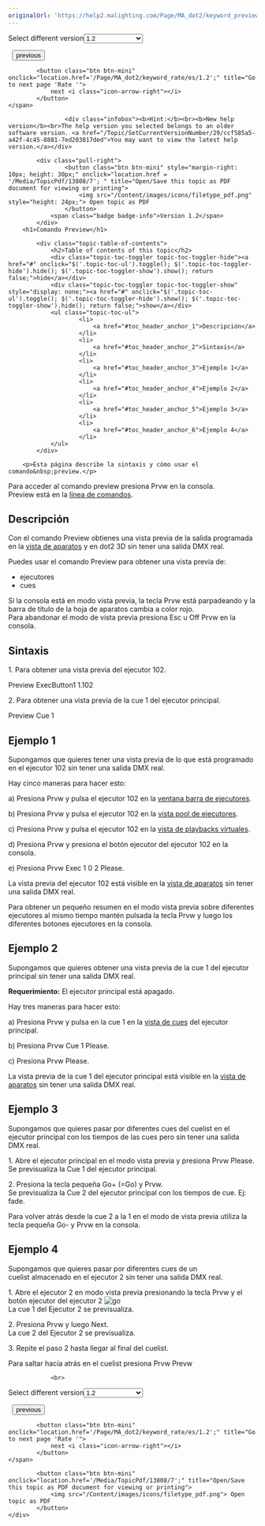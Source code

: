 ```yaml
---
originalUrl: 'https://help2.malighting.com/Page/MA_dot2/keyword_previewexecutor/es/1.2'
---
```


<div class="topic-navigation">

<div class="pull-right">
	<span class="pull-left">


<div class="pull-left">
<form action="/Topic/SetCurrentVersionNumber" class="form-inline" id="frmTagSelector" method="post">	<span class="form-mini">
		<div class="input-prepend"><span class="add-on">Select different version</span><select autocomplete="off" id="versionNumberId" name="versionNumberId" onchange="$(this).closest('#frmTagSelector').submit();" style="width: 120px;"><option value="">- latest -</option>
<option value="3">1.1</option>
<option selected="selected" value="7">1.2</option>
<option value="12">1.3</option>
<option value="16">1.5</option>
<option value="29">1.9</option>
</select></div>
		<input data-val="true" data-val-number="The field Int32 must be a number." data-val-required="The Int32 field is required." id="ProductId" name="ProductId" type="hidden" value="7">
		<input id="CurrentGuid" name="CurrentGuid" type="hidden" value="ccf585a5-a42f-4c45-8881-7ed203817ded">
	</span>
</form></div>&nbsp;	</span>
	<span class="pull-right" style="white-space: nowrap;">
			<button class="btn btn-mini" onclick="location.href='/Page/MA_dot2/keyword_presettype/es/1.2'; " title="Go to previous page 'PresetType'">
				<i class="icon-arrow-left"></i> previous
			</button>

			<button class="btn btn-mini" onclick="location.href='/Page/MA_dot2/keyword_rate/es/1.2';" title="Go to next page 'Rate '">
				next <i class="icon-arrow-right"></i> 
			</button>
	</span>
</div>
<div class="clear-fix" style="margin-bottom: 10px"></div>
</div>

					<div class="infobox"><b>Hint:</b><br><b>New help version</b><br>The help version you selected belongs to an older software version. <a href="/Topic/SetCurrentVersionNumber/29/ccf585a5-a42f-4c45-8881-7ed203817ded">You may want to view the latest help version.</a></div>

			<div class="pull-right">
					<button class="btn btn-mini" style="margin-right: 10px; height: 30px;" onclick="location.href = '/Media/TopicPdf/13808/7'; " title="Open/Save this topic as PDF document for viewing or printing">
						<img src="/Content/images/icons/filetype_pdf.png" style="height: 24px;"> Open topic as PDF
					</button>
				<span class="badge badge-info">Version 1.2</span>
			</div>
		<h1>Comando Preview</h1>

			<div class="topic-table-of-contents">
				<h2>Table of contents of this topic</h2>
				<div class="topic-toc-toggler topic-toc-toggler-hide"><a href="#" onclick="$('.topic-toc-ul').toggle(); $('.topic-toc-toggler-hide').hide(); $('.topic-toc-toggler-show').show(); return false;">hide</a></div>
				<div class="topic-toc-toggler topic-toc-toggler-show" style="display: none;"><a href="#" onclick="$('.topic-toc-ul').toggle(); $('.topic-toc-toggler-hide').show(); $('.topic-toc-toggler-show').hide(); return false;">show</a></div>
				<ul class="topic-toc-ul">
						<li>
							<a href="#toc_header_anchor_1">Descripción</a>
						</li>
						<li>
							<a href="#toc_header_anchor_2">Sintaxis</a>
						</li>
						<li>
							<a href="#toc_header_anchor_3">Ejemplo 1</a>
						</li>
						<li>
							<a href="#toc_header_anchor_4">Ejemplo 2</a>
						</li>
						<li>
							<a href="#toc_header_anchor_5">Ejemplo 3</a>
						</li>
						<li>
							<a href="#toc_header_anchor_6">Ejemplo 4</a>
						</li>
				</ul>
			</div>

		<p>Esta página describe la sintaxis y cómo usar el comando&nbsp;preview.</p>

<p>Para acceder al comando&nbsp;preview&nbsp;presiona&nbsp;<span class="hardkey">Prvw</span>&nbsp;en la consola.<br>
Preview&nbsp;está en la&nbsp;<a href="/Topic/330c5d26-3bcd-4d9c-a448-d89cc7a6d5f1">línea de comandos</a>.</p>

<a name="toc_header_anchor_1" id="toc_header_anchor_1" class="topic-toc-item"></a><h2>Descripción</h2>

<p>Con el comando&nbsp;Preview&nbsp;obtienes una vista previa de la salida programada en la <a href="/Topic/989f0b88-de3d-4818-8c0b-a69fa90b2106">vista de aparatos</a> y en dot2 3D&nbsp;sin tener una salida DMX real.</p>

<p>Puedes usar el comando&nbsp;Preview&nbsp;para obtener una vista previa de:</p>

<ul>
	<li>ejecutores</li>
	<li>cues</li>
</ul>

<div class="tip">Si la consola está en modo vista previa, la tecla&nbsp;<span class="hardkey">Prvw</span>&nbsp;está parpadeando y la barra de título de la hoja de aparatos cambia a color rojo.</div>

<div class="tip">Para abandonar el modo de vista previa presiona&nbsp;<span class="hardkey">Esc</span>&nbsp;u&nbsp;<span class="hardkey">Off</span> <span class="hardkey">Prvw</span>&nbsp;en la consola.</div>

<a name="toc_header_anchor_2" id="toc_header_anchor_2" class="topic-toc-item"></a><h2>Sintaxis</h2>

<p>1. Para obtener una vista previa del ejecutor 102.</p>

<div class="cl_input">Preview ExecButton1 1.102</div>

<p>2. Para obtener una vista previa de la cue 1 del ejecutor principal.</p>

<div class="cl_input">Preview Cue 1</div>

<a name="toc_header_anchor_3" id="toc_header_anchor_3" class="topic-toc-item"></a><h2>Ejemplo 1</h2>

<p>Supongamos que quieres tener una vista previa de lo que está programado en el ejecutor 102 sin tener una salida DMX real.</p>

<p>Hay cinco maneras para hacer esto:</p>

<p>a) Presiona&nbsp;<span class="hardkey">Prvw</span>&nbsp;y pulsa el ejecutor 102 en la&nbsp;<a href="/Topic/d8ca000e-cf13-448d-ac3e-129272e731d8">ventana barra de ejecutores</a>.</p>

<p>b) Presiona&nbsp;<span class="hardkey">Prvw</span> y pulsa el ejecutor 102 en la <a href="/Topic/c1cec312-0cbe-4824-aa2a-1b23a81f9d9f">vista pool de ejecutores</a>.</p>

<p>c) Presiona&nbsp;<span class="hardkey">Prvw</span> y pulsa el ejecutor 102 en la <a href="/Topic/1e6e8a74-a73d-48b7-bd99-458248dc9a87">vista de&nbsp;playbacks virtuales</a>.</p>

<p>d) Presiona&nbsp;<span class="hardkey">Prvw</span>&nbsp;y presiona el&nbsp;<span class="hardkey">botón ejecutor</span>&nbsp;del ejecutor 102 en la consola.</p>

<p>e) Presiona&nbsp;<span class="hardkey">Prvw</span> <span class="hardkey">Exec</span> <span class="hardkey">1</span> <span class="hardkey">0</span> <span class="hardkey">2</span> <span class="hardkey">Please</span>.</p>

<p>La vista previa del ejecutor 102 está visible en la <a href="/Topic/989f0b88-de3d-4818-8c0b-a69fa90b2106">vista de aparatos</a>&nbsp;sin tener una salida DMX real.</p>

<div class="tip">Para obtener un pequeño resumen en el modo vista previa sobre diferentes ejecutores al mismo tiempo mantén pulsada la tecla&nbsp;<span class="hardkey">Prvw</span>&nbsp;y luego los diferentes&nbsp;<span class="hardkey">botones ejecutores</span>&nbsp;en la consola.</div>

<a name="toc_header_anchor_4" id="toc_header_anchor_4" class="topic-toc-item"></a><h2>Ejemplo 2</h2>

<p>Supongamos que quieres obtener una vista previa de la cue 1 del ejecutor principal sin tener una salida DMX real.</p>

<p><strong>Requerimiento:</strong>&nbsp;El ejecutor principal está apagado.</p>

<p>Hay tres maneras para hacer esto:</p>

<p>a) Presiona&nbsp;<span class="hardkey">Prvw</span>&nbsp;y pulsa en la cue 1 en la&nbsp;<a href="/Topic/b8ab1bbb-182d-41d6-9a1e-52f5267922c7">vista de cues</a>&nbsp;del ejecutor principal.</p>

<p>b) Presiona&nbsp;<span class="hardkey">Prvw</span> <span class="hardkey">Cue</span> <span class="hardkey">1</span> <span class="hardkey">Please</span>.</p>

<p>c) Presiona&nbsp;<span class="hardkey">Prvw</span> <span class="hardkey">Please</span>.</p>

<p>La vista previa de la cue 1 del ejecutor principal está visible en la&nbsp;<a href="/Topic/989f0b88-de3d-4818-8c0b-a69fa90b2106">vista de aparatos</a>&nbsp;sin tener una salida DMX real.</p>

<a name="toc_header_anchor_5" id="toc_header_anchor_5" class="topic-toc-item"></a><h2>Ejemplo 3</h2>

<p>Supongamos que quieres pasar por diferentes cues del cuelist en el ejecutor principal con los tiempos de las cues pero sin tener una salida DMX real.</p>

<p>1. Abre el ejecutor principal en el modo vista previa y presiona&nbsp;<span class="hardkey">Prvw</span> <span class="hardkey">Please</span>.<br>
Se previsualiza la Cue 1 del ejecutor principal.</p>

<p>2. Presiona la tecla pequeña&nbsp;<span class="hardkey">Go+</span> (=Go) y&nbsp;<span class="hardkey">Prvw</span>.<br>
Se previsualiza la Cue 2 del ejecutor principal con los tiempos de cue. Ej: fade.</p>

<div class="tip">Para volver atrás desde la cue 2 a la 1 en el modo de vista previa utiliza la tecla pequeña&nbsp;<span class="hardkey">Go-</span>&nbsp;y&nbsp;<span class="hardkey">Prvw</span>&nbsp;en la consola.</div>

<a name="toc_header_anchor_6" id="toc_header_anchor_6" class="topic-toc-item"></a><h2>Ejemplo 4</h2>

<p>Supongamos que quieres pasar por diferentes cues&nbsp;de un cuelist&nbsp;almacenado en el ejecutor&nbsp;2 sin tener una salida DMX real.</p>

<p>1. Abre el ejecutor 2 en modo vista previa presionando la tecla&nbsp;<span class="hardkey">Prvw</span>&nbsp;y el botón ejecutor del ejecutor 2&nbsp;<span class="hardkey"><img alt="go" src="/Media/Mlg/go_1.png"></span><br>
La cue 1 del Ejecutor 2 se previsualiza.</p>

<p>2. Presiona&nbsp;<span class="hardkey">Prvw</span>&nbsp;y luego&nbsp;<span class="hardkey">Next</span>.<br>
La cue 2 del Ejecutor 2 se previsualiza.</p>

<p>3. Repite el paso 2 hasta llegar al final del cuelist.</p>

<div class="tip">Para saltar hacía atrás en el cuelist presiona&nbsp;<span class="hardkey">Prvw</span> <span class="hardkey">Prevw</span></div>


				<br>
<div class="topic-navigation">

<div class="pull-right">
	<span class="pull-left">


<div class="pull-left">
<form action="/Topic/SetCurrentVersionNumber" class="form-inline" id="frmTagSelector" method="post">	<span class="form-mini">
		<div class="input-prepend"><span class="add-on">Select different version</span><select autocomplete="off" id="versionNumberId" name="versionNumberId" onchange="$(this).closest('#frmTagSelector').submit();" style="width: 120px;"><option value="">- latest -</option>
<option value="3">1.1</option>
<option selected="selected" value="7">1.2</option>
<option value="12">1.3</option>
<option value="16">1.5</option>
<option value="29">1.9</option>
</select></div>
		<input data-val="true" data-val-number="The field Int32 must be a number." data-val-required="The Int32 field is required." id="ProductId" name="ProductId" type="hidden" value="7">
		<input id="CurrentGuid" name="CurrentGuid" type="hidden" value="ccf585a5-a42f-4c45-8881-7ed203817ded">
	</span>
</form></div>&nbsp;	</span>
	<span class="pull-right" style="white-space: nowrap;">
			<button class="btn btn-mini" onclick="location.href='/Page/MA_dot2/keyword_presettype/es/1.2'; " title="Go to previous page 'PresetType'">
				<i class="icon-arrow-left"></i> previous
			</button>

			<button class="btn btn-mini" onclick="location.href='/Page/MA_dot2/keyword_rate/es/1.2';" title="Go to next page 'Rate '">
				next <i class="icon-arrow-right"></i> 
			</button>
	</span>
</div>
	<div class="clear-fix"></div>
	<div class="pull-right">
	
			<button class="btn btn-mini" onclick="location.href='/Media/TopicPdf/13808/7';" title="Open/Save this topic as PDF document for viewing or printing">
				<img src="/Content/images/icons/filetype_pdf.png"> Open topic as PDF
			</button>
	</div>
<div class="clear-fix" style="margin-bottom: 10px"></div>
</div>

	
